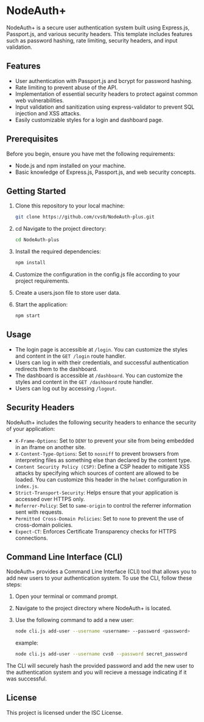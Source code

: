 # NodeAuth+

NodeAuth+ is a secure user authentication system built using Express.js, Passport.js, and various security headers. This template includes features such as password hashing, rate limiting, security headers, and input validation.

## Features

- User authentication with Passport.js and bcrypt for password hashing.
- Rate limiting to prevent abuse of the API.
- Implementation of essential security headers to protect against common web vulnerabilities.
- Input validation and sanitization using express-validator to prevent SQL injection and XSS attacks.
- Easily customizable styles for a login and dashboard page.

## Prerequisites

Before you begin, ensure you have met the following requirements:

- Node.js and npm installed on your machine.
- Basic knowledge of Express.js, Passport.js, and web security concepts.

## Getting Started

1. Clone this repository to your local machine:

   ```bash
   git clone https://github.com/cvs0/NodeAuth-plus.git
   ```
2. cd Navigate to the project directory:
    ```bash
    cd NodeAuth-plus
    ```
3. Install the required dependencies:
    ```bash
    npm install
    ```
4. Customize the configuration in the config.js file according to your project requirements.
5. Create a users.json file to store user data.
6. Start the application:
    ```bash
    npm start
    ```

## Usage

* The login page is accessible at `/login`. You can customize the styles and content in the `GET /login` route handler.
* Users can log in with their credentials, and successful authentication redirects them to the dashboard.
* The dashboard is accessible at `/dashboard`. You can customize the styles and content in the `GET /dashboard` route handler.
* Users can log out by accessing `/logout`.

## Security Headers

NodeAuth+ includes the following security headers to enhance the security of your application:

* `X-Frame-Options`: Set to `DENY` to prevent your site from being embedded in an iframe on another site.
* `X-Content-Type-Options`: Set to `nosniff` to prevent browsers from interpreting files as something else than declared by the content type.
* `Content Security Policy (CSP)`: Define a CSP header to mitigate XSS attacks by specifying which sources of content are allowed to be loaded. You can customize this header in the `helmet` configuration in `index.js`.
* `Strict-Transport-Security`: Helps ensure that your application is accessed over HTTPS only.
* `Referrer-Policy`: Set to `same-origin` to control the referrer information sent with requests.
* `Permitted Cross-Domain Policies`: Set to `none` to prevent the use of cross-domain policies.
* `Expect-CT`: Enforces Certificate Transparency checks for HTTPS connections.

## Command Line Interface (CLI)

NodeAuth+ provides a Command Line Interface (CLI) tool that allows you to add new users to your authentication system. To use the CLI, follow these steps:

1. Open your terminal or command prompt.

2. Navigate to the project directory where NodeAuth+ is located.

3. Use the following command to add a new user:
    ```bash
   node cli.js add-user --username <username> --password <password>
   ```

   example:
   ```bash
   node cli.js add-user --username cvs0 --password secret_password
   ```

The CLI will securely hash the provided password and add the new user to the authentication system and you will recieve a message indicating if it was successful.

## License

This project is licensed under the ISC License.